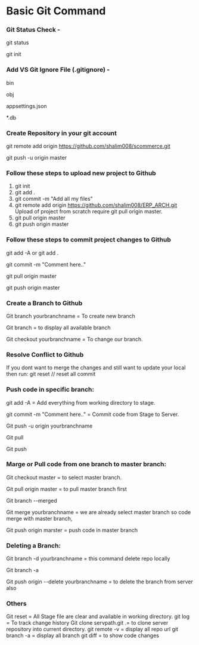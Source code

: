 # Basic Git Command

### Git Status Check -
git status

git init

### Add VS Git Ignore File (.gitignore) - 
bin

obj

appsettings.json

*.db

### Create Repository in your git account
git remote add origin https://github.com/shalim008/scommerce.git

git push -u origin master

### Follow these steps to upload new project to Github
1) git init
2) git add .
3) git commit -m "Add all my files"
4) git remote add origin https://github.com/shalim008/ERP_ARCH.git Upload of project from scratch require git pull origin master.
5) git pull origin master
6) git push origin master
 
 
 
### Follow these steps to commit project changes to Github
   git add -A or git add .

   git commit -m "Comment here.." 

   git pull origin master

   git push origin master
 
### Create a Branch to Github

Git branch yourbranchname = To create new branch

Git branch = to display all available branch

Git checkout yourbranchname = To change our branch. 
 
### Resolve Conflict to Github
If you dont want to merge the changes and still want to update your local then run: git reset // reset all commit
 
### Push code in specific branch:
git add -A = Add everything from working directory to stage.

git commit -m "Comment here.." = Commit code from Stage to Server.

Git push -u origin yourbranchname

Git pull

Git push
 
### Marge or Pull code from one branch to master branch:
Git checkout master = to select master branch.

Git pull origin master = to pull master branch first

Git branch --merged

Git merge yourbranchname = we are already select master branch so code merge with master branch,

Git push origin marster = push code in master branch

### Deleting a Branch:

Git branch -d yourbranchname = this command delete repo locally

Git branch -a

Git push origin --delete yourbranchname = to delete the branch from server also
 
### Others
Git reset = All Stage file are clear and available in working directory. 
git log = To track change history
Git clone servpath.git .= to clone server repository into current directory.
git remote -v = display all repo url
git branch -a = display all branch
git diff = to show code changes






